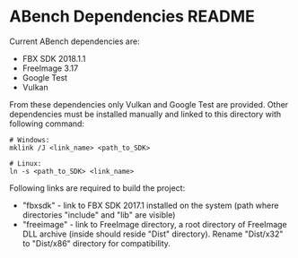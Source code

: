 ABench Dependencies README
==========================

Current ABench dependencies are:

* FBX SDK 2018.1.1
* FreeImage 3.17
* Google Test
* Vulkan


From these dependencies only Vulkan and Google Test are provided. Other dependencies must be installed manually and linked to this directory with following command:

```
# Windows:
mklink /J <link_name> <path_to_SDK>

# Linux:
ln -s <path_to_SDK> <link_name>
```

Following links are required to build the project:

* "fbxsdk" - link to FBX SDK 2017.1 installed on the system (path where directories "include" and "lib" are visible)
* "freeimage" - link to FreeImage directory, a root directory of FreeImage DLL archive (inside should reside "Dist" directory). Rename "Dist/x32" to "Dist/x86" directory for compatibility.
